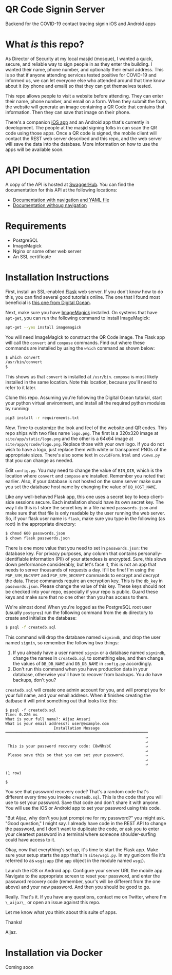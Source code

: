 # QR Code Signin Server

Backend for the COVID-19 contact tracing signin iOS and Android apps

# What _is_ this repo?

As Director of Security at my local masjid (mosque), I wanted a quick, secure, and reliable way to sign people in as they enter the building. I wanted their name, phone number, and optionally their email address. This is so that if anyone attending services tested positive for COVID-19 and informed us, we can let everyone else who attended around that time know about it (by phone and email) so that they can get themselves tested. 

This repo allows people to visit a website before attending. They can enter their name, phone number, and email on a form. When they submit the form, the website will generate an image containing a QR Code that contains that information. Then they can save that image on their phone. 

There's a companion [iOS app][iosApp] and an Android app that's currently in development. The people at the masjid signing folks in can scan the QR code using those apps. Once a QR code is signed, the mobile client will contact the REST web server described and this repo, and the web server will save the data into the database. More information on how to use the apps will be available soon.

# API Documentation

A copy of the API is hosted at [SwaggerHub][]. You can find the documentation for this API at the following locations:

- [Documentation with navigation and YAML file][doc1]
- [Documentation withoug navigation][doc2]

# Requirements

- PostgreSQL
- ImageMagick
- Nginx or some other web server
- An SSL certificate

# Installation Instructions

First, install an SSL-enabled [Flask][] web server. If you don't know how to do this, you can find several good tutorials online. The one that I found most beneficial is [this one from Digital Ocean][flaskTutorial]. 

Next, make sure you have [ImageMagick][] installed. On systems that have `apt-get`, you can run the following command to install ImageMagick:

```bash
apt-get --yes install imagemagick
```

You will need ImageMagick to construct the QR Code image. The Flask app will call the `convert` and `compose` commands. Find out where these commands are installed by using the `which` command as shown below:

```bash
$ which convert
/usr/bin/convert
$ 
```

This shows us that `convert` is installed at `/usr/bin`. `compose` is most likely installed in the same location. Note this location, because you'll need to refer to it later. 

Clone this repo. Assuming you're following the Digital Ocean tutorial, start your python virtual environment, and install all the required python modules by running: 

```bash
pip3 install -r requirements.txt
```

Now. Time to customize the look and feel of the website and QR codes. This repo ships with two files name `logo.png`. The first is a 320x320 image at `site/app/static/logo.png` and the other is a 64x64 image at `site/app/qrcode/logo.png`. Replace those with your own logo. If you do not wish to have a logo, just replace them with white or transparent PNGs of the appropriate sizes. There's also some text in `covidForm.html` and `views.py` that you can change as needed. 

Edit `config.py`. You may need to change the value of `BIN_DIR`, which is the location where `convert` and `compose` are installed. Remember you noted that earlier. Also, if your database is not hosted on the same server make sure you set the database host name by changing the value of `DB_HOST_NAME`.

Like any well-behaved Flask app, this one uses a secret key to keep client-side sessions secure. Each installation should have its own secret key. The way I do this is I store the secret key in a file named `passwords.json` and make sure that that file is only readable by the user running the web server. So, if your flask user name is `flask`, make sure you type in the following (as root) in the appropriate directory: 

```bash
$ chmod 600 passwords.json
$ chown flask passwords.json
```

There is one more value that you need to set in `passwords.json`: the database key. For privacy purposes, any column that contains personally-identifiable information (PII) of your attendees is encrypted. Sure, this slows down performance considerably, but let's face it, this is not an app that needs to server thousands of requests a day. It'll be fine! I'm using the `PGP_SYM_ENCRYPT` and `PGP_SYM_DECRYPT` commands to encrypt and decrypt the data. These commands require an encryption key. This is the `db_key` in `passwords.json`. Please change the value of this key. These keys should not be checked into your repo, especially if your repo is public. Guard these keys and make sure that no one other than you has access to them.

We're almost done! When you're logged as the PostgreSQL root user (usually `postgres`) run the following command from the `db` directory to create and initialize the database:

```bash
$ psql -f createdb.sql
```

This command will drop the database named `signindb`, and drop the user named `signin`, so remember the following two things:

1. If you already have a user named `signin` or a database named `signindb`, change the names in `createdb.sql` to something else, and then change the values of `DB_DB_NAME` and `DB_DB_NAME` in `config.py` accordingly.
2. Don't run this command when you have production data in your database, otherwise you'll have to recover from backups. You _do_ have backups, don't you?

`createdb.sql` will create one admin account for you, and will prompt you for your full name, and your email address. When it finishes creating the datbase it will print something out that looks like this:

```postgres
$ psql -f createdb.sql
Time: 0.226 ms
What is your full name?: Aijaz Ansari
What is your email address?: user@example.com
                     Installation Message
══════════════════════════════════════════════════════════════
                                                             ↵
                                                             ↵
 This is your password recovery code: C8wNhsbC               ↵
                                                             ↵
 Please save this so that you can set your password.         ↵
                                                             ↵
                                                             ↵

(1 row)

$
```

You see that password recovery code? That's a random code that's different every time you invoke `createdb.sql`. This is the code that you will use to set your password. Save that code and don't share it with anyone. You will use the iOS or Android app to set your password using this code. 

"But Aijaz, why don't you just prompt me for my password?" you might ask. "Good question," I might say. I already have code in the REST API to change the password, and I don't want to duplicate the code, or ask you to enter your cleartext password in a terminal where someone shoulder-surfing could have access to it. 

Okay, now that everything's set up, it's time to start the Flask app. Make sure your setup starts the app that's in `site/wsgi.py`. In my gunicorn file it's referred to as `wsgi:app` (the `app` object in the module named `wsgi`).

Launch the iOS or Android app. Configure your server URL the mobile app. Navigate to the appropriate screen to reset your password, and enter the password recovery code (remember, your's will be different from the one above) and your new password. And then you should be good to go. 

Really. That's it. If you have any questions, contact me on Twitter, where I'm `\_aijaz\_` or open an issue against this repo. 

Let me know what you think about this suite of apps. 

Thanks!

Aijaz.

# Installation via Docker

Coming soon

[Flask]: https://palletsprojects.com/p/flask/
[flaskTutorial]: https://www.digitalocean.com/community/tutorials/how-to-serve-flask-applications-with-gunicorn-and-nginx-on-ubuntu-18-04
[ImageMagick]: https://imagemagick.org
[iosApp]: https://github.com/aijaz/masjidSignin
[SwaggerHub]: https://app.swaggerhub.com/home
[doc1]: https://app.swaggerhub.com/apis/aijaz/QRCodeSigninServer/1.0
[doc2]: https://app.swaggerhub.com/apis-docs/aijaz/QRCodeSigninServer/1.0


